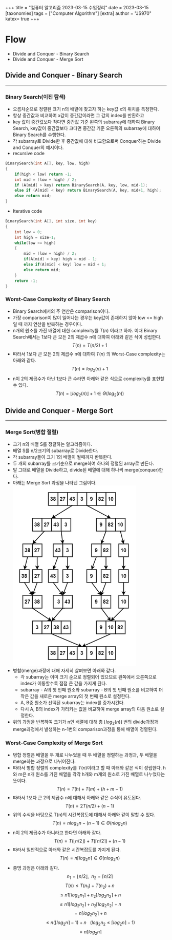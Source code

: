 +++
title = "컴퓨터 알고리즘 2023-03-15 수업정리" 
date = 2023-03-15
[taxonomies]
tags = ["Computer Algorithm"]
[extra]
author = "JS970"
katex= true
+++
# Flow
- Divide and Conquer - Binary Search
- Divide and Conquer - Merge Sort

## Divide and Conquer - Binary Search
---
### Binary Search(이진 탐색)
- 오름차순으로 정렬된 크기 n의 배열에 찾고자 하는 key값 x의 위치를 특정한다.
- 항상 중간값과 비교하여 x값이 중간값이라면 그 값의 index를 반환하고
- key 값이 중간값보다 작다면 중간값 기준 왼쪽의 subarray에 대하여 Binary Search, key값이 중간값보다 크다면 중간값 기준 오른쪽의 subarray에 대하여 Binary Search를  수행한다.
- 각 subarray로 Divide한 후 중간값에 대해 비교함으로써 Conquer하는 Divide and Conquer의 예시이다.
- recursive code
```cpp
BinarySearch(int A[], key, low, high)
{
	if(high < low) return -1;
	int mid = (low + high) / 2;
	if (A[mid] > key) return BinarySearch(A, key, low, mid-1);
	else if (A[mid] < key) return BinarySearch(A, key, mid+1, high);
	else return mid;
}
```
- Iterative code
```cpp
BinarySearch(int A[], int size, int key)
{
	int low = 0;
	int high = size-1;
	while(low <= high)
	{
		mid = (low + high) / 2;
		if(A[mid] > key) high = mid - 1;
		else if(A[mid] < key) low = mid + 1;
		else return mid;
	}
	return -1;
}
```

### Worst-Case Complexity of Binary Search
- Binary Search에서의 주 연산은 comparison이다.
- 가장 comparison이 많이 일어나는 경우는 key값이 존재하지 않아 low <= high일 때 까지 연산을 반복하는 경우이다.
- n개의 원소를 가진 배열에 대한 complexity를 $T(n)$ 이라고 하자. 이때 Binary Search에서는 1보다 큰 모든 2의 제곱수 n에 대하여 아래와 같은 식이 성립한다.
$$T(n) = T(n/2) + 1$$
- 따라서 1보다 큰 모든 2의 제곱수 n에 대하여 $T(n)$ 의 Worst-Case complexity는 아래와 같다.
$$T(n) = log_2(n) + 1$$
- n이 2의 제곱수가 아닌 1보다 큰 수라면 아래와 같은 식으로 complexity를 표현할 수 있다.
$$T(n) = \lfloor log_2(n) \rfloor + 1 \in \Theta(log_2(n))$$

## Divide and Conquer - Merge Sort
---
### Merge Sort(병합 절렬)
- 크기 n의 배열 S를 정렬하는 알고리즘이다.
- 배열 S를 n/2크기의 subarray로 Divide한다.
- 각 subarray들이 크기 1의 배열이 될때까지 반복한다.
- 두 개의 subarray를 크기순으로 merge하여 하나의 정렬된 array로 만든다.
- 말 그대로 배열을 Divide하고, divide된 배열에 대해 하나씩 merge(conquer)한다.
- 아래는 Merge Sort 과정을 나타낸 그림이다.
![merge sort](/image/Algorithm/mergesort.png)
- 병합(merge)과정에 대해 자세히 살펴보면 아래와 같다.
	- 각 subarray는 이미 크기 순으로 정렬되어 있으므로 왼쪽에서 오른쪽으로 index가 이동할수록 점점 큰 값을 가지게 된다.
	- subarray - A의 첫 번째 원소와 subarray - B의 첫 번째 원소를 비교하여 더 작은 값을 새로운 merge array의 첫 번째 원소로 설정한다.
	- A, B중 원소가 선택된 subarray는 index를 증가시킨다.
	- 다시 A, B의 index가 가리키는 값을 비교하여 merge array의 다음 원소로 설정한다.
- 위의 과정을 반복하여 크기가 n인 배열에 대해 총 $\lfloor log_2(n) \rfloor$ 번의 divide과정과 merge과정에서 발생하는 n-1번의 comparison과정을 통해 배열이 정렬된다. 

### Worst-Case Complexity of Merge Sort
- 병합 정렬은 배열을 두 개로 나누었을 때 두 배열을 정렬하는 과정과, 두 배열을 merge하는 과정으로 나뉘어진다.
- 따라서 병합 정렬의 complexity를 $T(n)$이라고 할 때 아래와 같은 식이 성립한다. h와 m은 n개 원소를 가진 배열을 각각 h개와 m개의 원소로 가진 배열로 나누었다는 뜻이다.
$$T(n) = T(h) + T(m) + (h + m - 1)$$
- 따라서 1보다 큰 2의 제곱수 n에 대해서 아래와 같은 수식이 유도된다.
$$T(n) = 2T(n/2) + (n-1)$$
- 위의 수식을 바탕으로 T(n)의 시간복잡도에 대해서 아래와 같이 말할 수 있다.
$$T(n) = nlog_{2}n - (n-1) \in \Theta(nlog_2n)$$
- n이 2의 제곱수가 아니라고 한다면 아래와 같다.
$$T(n) = T(\lfloor n/2 \rfloor) + T(\lceil n/2 \rceil) + (n-1)$$
- 따라서 일반적으로 아래와 같은 시간복잡도를 가지게 된다.
$$T(n) = n\lceil log_2n \rceil \in \Theta(nlog_2n)$$
- 증명 과정은 아래와 같다.
$$n_1 = \lfloor n/2\rfloor, \ \ n_2 = \lceil n/2 \rceil$$
$$T(n) \leq T(n_1) + T(n_2) + n$$
$$\leq n1\lceil log_2n_1\rceil + n_2\lceil log_2n_2\rceil + n$$
$$\leq n1\lceil log_2n_2\rceil + n_2\lceil log_2n_2\rceil + n$$
$$= n\lceil log_2n_2\rceil + n$$
$$\leq n(\lceil log_2n\rceil - 1) + n \ \ \ (log_2n_2 \leq \lceil log_2n\rceil -1)$$
$$ = n\lceil log_2n\rceil$$



